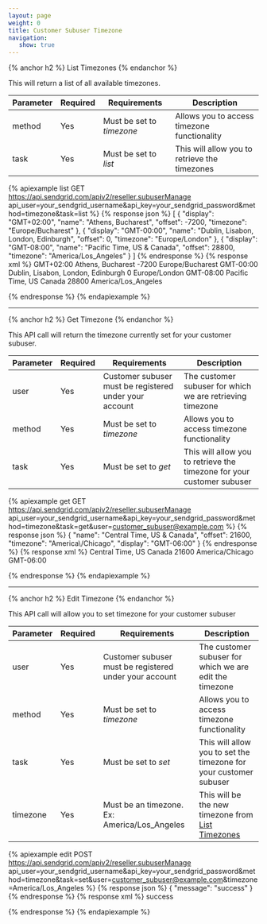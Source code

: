 ```yaml
---
layout: page
weight: 0
title: Customer Subuser Timezone
navigation:
   show: true
---
```


{% anchor h2 %}
List Timezones 
{% endanchor %}

This will return a list of all available timezones.

<table id="parameters-list" class="table table-bordered table-striped">
   <thead>
      <tr>
         <th>Parameter</th>
         <th>Required</th>
         <th>Requirements</th>
         <th>Description</th>
      </tr>
   </thead>
   <tbody>
      <tr>
         <td>method</td>
         <td>Yes</td>
         <td>
            Must be set to
            <em>timezone</em>
         </td>
         <td>Allows you to access timezone functionality</td>
      </tr>
      <tr>
         <td>task</td>
         <td>Yes</td>
         <td>
            Must be set to
            <em>list</em>
         </td>
         <td>This will allow you to retrieve the timezones</td>
      </tr>
   </tbody>
</table>


{% apiexample list GET https://api.sendgrid.com/apiv2/reseller.subuserManage api_user=your_sendgrid_username&api_key=your_sendgrid_password&method=timezone&task=list %}
  {% response json %}
[
  {
    "display": "GMT+02:00",
    "name": "Athens, Bucharest",
    "offset": -7200,
    "timezone": "Europe/Bucharest"
  },
  {
    "display": "GMT-00:00",
    "name": "Dublin, Lisabon, London, Edinburgh",
    "offset": 0,
    "timezone": "Europe/London"
  },
  {
    "display": "GMT-08:00",
    "name": "Pacific Time, US & Canada",
    "offset": 28800,
    "timezone": "America/Los_Angeles"
  }
]
  {% endresponse %}
  {% response xml %}
<timezones>
   <timezone>
      <display>GMT+02:00</display>
      <name>Athens, Bucharest</name>
      <offset>-7200</offset>
      <timezone>Europe/Bucharest</timezone>
   </timezone>
   <timezone>
      <display>GMT-00:00</display>
      <name>Dublin, Lisabon, London, Edinburgh</name>
      <offset>0</offset>
      <timezone>Europe/London</timezone>
   </timezone>
   <timezone>
      <display>GMT-08:00</display>
      <name>Pacific Time, US  Canada</name>
      <offset>28800</offset>
      <timezone>America/Los_Angeles</timezone>
   </timezone>
</timezones>

  {% endresponse %}
{% endapiexample %}

* * * * *

{% anchor h2 %}
Get Timezone 
{% endanchor %}

This API call will return the timezone currently set for your customer subuser.

<table id="parameters-get" class="table table-bordered table-striped">
   <thead>
      <tr>
         <th>Parameter</th>
         <th>Required</th>
         <th>Requirements</th>
         <th>Description</th>
      </tr>
   </thead>
   <tbody>
      <tr>
         <td>user</td>
         <td>Yes</td>
         <td>Customer subuser must be registered under your account</td>
         <td>The customer subuser for which we are retrieving timezone</td>
      </tr>
      <tr>
         <td>method</td>
         <td>Yes</td>
         <td>
            Must be set to
            <em>timezone</em>
         </td>
         <td>Allows you to access timezone functionality</td>
      </tr>
      <tr>
         <td>task</td>
         <td>Yes</td>
         <td>
            Must be set to
            <em>get</em>
         </td>
         <td>This will allow you to retrieve the timezone for your customer subuser</td>
      </tr>
   </tbody>
</table>


{% apiexample get GET https://api.sendgrid.com/apiv2/reseller.subuserManage api_user=your_sendgrid_username&api_key=your_sendgrid_password&method=timezone&task=get&user=customer_subuser@example.com %}
  {% response json %}
{
  "name": "Central Time, US & Canada",
  "offset": 21600,
  "timezone": "America\\/Chicago",
  "display": "GMT-06:00"
}
  {% endresponse %}
  {% response xml %}
<timezone>
   <name>Central Time, US Canada</name>
   <offset>21600</offset>
   <timezone>America/Chicago</timezone>
   <display>GMT-06:00</display>
</timezone>

  {% endresponse %}
{% endapiexample %}

* * * * *

{% anchor h2 %}
Edit Timezone 
{% endanchor %}

This API call will allow you to set timezone for your customer subuser

<table id="parameters-edit" class="table table-bordered table-striped">
   <thead>
      <tr>
         <th>Parameter</th>
         <th>Required</th>
         <th>Requirements</th>
         <th>Description</th>
      </tr>
   </thead>
   <tbody>
      <tr>
         <td>user</td>
         <td>Yes</td>
         <td>Customer subuser must be registered under your account</td>
         <td>The customer subuser for which we are edit the timezone</td>
      </tr>
      <tr>
         <td>method</td>
         <td>Yes</td>
         <td>
            Must be set to
            <em>timezone</em>
         </td>
         <td>Allows you to access timezone functionality</td>
      </tr>
      <tr>
         <td>task</td>
         <td>Yes</td>
         <td>
            Must be set to
            <em>set</em>
         </td>
         <td>This will allow you to set the timezone for your customer subuser</td>
      </tr>
      <tr>
         <td>timezone</td>
         <td>Yes</td>
         <td>Must be an timezone. Ex: America/Los_Angeles</td>
         <td>
            This will be the new timezone from
            <a href="#-List-Timezones">List Timezones</a>
         </td>
      </tr>
   </tbody>
</table>


{% apiexample edit POST https://api.sendgrid.com/apiv2/reseller.subuserManage api_user=your_sendgrid_username&api_key=your_sendgrid_password&method=timezone&task=set&user=customer_subuser@example.com&timezone=America/Los_Angeles %}
  {% response json %}
{
  "message": "success"
}
  {% endresponse %}
  {% response xml %}
<result>
   <message>success</message>
</result>

  {% endresponse %}
{% endapiexample %}
